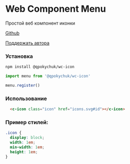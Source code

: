 # Web Component Menu

Простой веб компонент иконки

<a href="https://github.com/qp0kycHuk/wc-icon" target="_blank">Github</a>

<a href="https://www.tinkoff.ru/rm/yuferov.sergey18/NC17C11734" target="_blank">Поддержать автора</a>

### Установка

```bash
npm install @qpokychuk/wc-icon
```

```js
import menu from '@qpokychuk/wc-icon'

menu.register()
```

### Использование

```html
  <c-icon class="icon" href="icons.svg#id"></c-icon>
```


### Пример стилей:

```scss
.icon {
  display: block;
  width: 1em;
  min-width: 1em;
  height: 1em;
}
```


